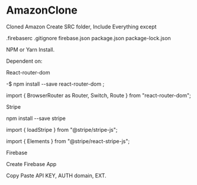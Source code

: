 # AmazonClone
Cloned Amazon
Create SRC folder, Include Everything except 

.firebaserc .gitignore firebase.json package.json package-lock.json

NPM or Yarn Install. 

Dependent on: 

React-router-dom

-$ npm install --save react-router-dom ;

import { BrowserRouter as Router, Switch, Route } from "react-router-dom"; 


Stripe 

npm install --save stripe

import { loadStripe } from "@stripe/stripe-js";

import { Elements } from "@stripe/react-stripe-js";


Firebase

Create Firebase App

Copy Paste API KEY, AUTH domain, EXT.
